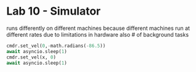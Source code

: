 # Lab 10 - Simulator


runs differently on different machines
because different machines run at different rates due to limitations in hardware
also # of background tasks

```python
cmdr.set_vel(0,-math.radians(-86.5))
await asyncio.sleep(1)
cmdr.set_vel(x, 0)
await asyncio.sleep(1)
```

